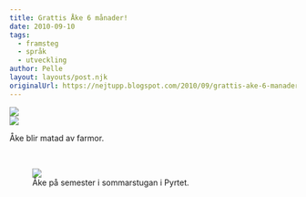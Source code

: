 ```yaml
---
title: Grattis Åke 6 månader!
date: 2010-09-10
tags: 
  - framsteg
  - språk
  - utveckling	
author: Pelle
layout: layouts/post.njk
originalUrl: https://nejtupp.blogspot.com/2010/09/grattis-ake-6-manader.html
---
```


<img src="../../../img/2010/09/Kring+Pyrtet-_MG_4184.jpg"><br><img src="../../../img/2010/09/Kring+Pyrtet-_MG_3870.jpg">
	<figcaption>Åke blir matad av farmor.</figcaption>
</figure>

<br>

<figure>
	<img src="../../../img/2010/09/Kring+Pyrtet-_MG_4145.jpg">
	<figcaption>Åke på semester i sommarstugan i Pyrtet.</figcaption>
</figure>


